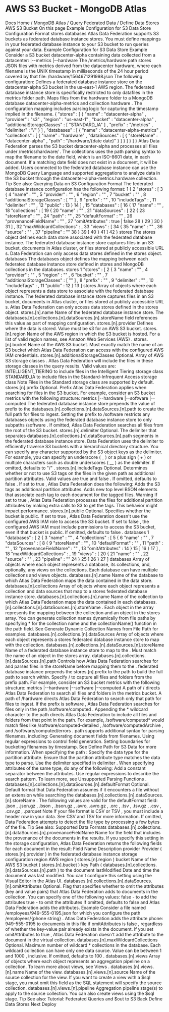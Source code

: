 # AWS S3 Bucket - MongoDB Atlas


Docs Home / MongoDB Atlas / Query Federated Data / Define Data Stores AWS S3 Bucket On this page Example Configuration for S3 Data Store Configuration Format stores databases Atlas Data Federation supports S3 buckets as federated database instance stores. You must define
mappings in your federated database instance to your S3 bucket to run queries against
your data. Example Configuration for S3 Data Store Example Consider a S3 bucket datacenter-alpha containing data
collected from a datacenter: |--metrics |--hardware The /metrics/hardware path stores JSON files with metrics
derived from the datacenter hardware, where each filename is
the UNIX timestamp in milliseconds of the 24 hour period
covered by that file: /hardware/1564671291998.json The following configuration: Defines a federated database instance store on the datacenter-alpha S3 bucket in
the us-east-1 AWS region. The federated database instance store is specifically
restricted to only datafiles in the metrics folder path. Maps files from the hardware folder to a MongoDB database datacenter-alpha-metrics and collection hardware . The
configuration mapping includes parsing logic for capturing the
timestamp implied in the filename. { "stores" : [ { "name" : "datacenter-alpha" , "provider" : "s3" , "region" : "us-east-1" , "bucket" : "datacenter-alpha" , "additionalStorageClasses" : [ "STANDARD_IA" ] , "prefix" : "/metrics" , "delimiter" : "/" } ] , "databases" : [ { "name" : "datacenter-alpha-metrics" , "collections" : [ { "name" : "hardware" , "dataSources" : [ { "storeName" : "datacenter-alpha" , "path" : "/hardware/{date date}" } ] } ] } ] } Atlas Data Federation parses the S3 bucket datacenter-alpha and processes all
files under /metrics/hardware/ . The collections uses the path parsing syntax to map the filename to
the date field, which is an ISO-8601 date, in each document. If
a matching date field does not exist in a document, it will be
added. Users connected to the federated database instance can use the MongoDB Query Language
and supported aggregations to analyze data in the S3 bucket
through the datacenter-alpha-metrics.hardware collection. Tip See also: Querying Data on S3 Configuration Format The federated database instance configuration has the following format: 1 { 2 "stores" : [ 3 { 4 "name" : "<string>" , 5 "provider" : "<string>" , 6 "region" : "<string>" , 7 "bucket" : "<string>" , 8 "additionalStorageClasses" : [ "<string>" ] , 9 "prefix" : "<string>" , 10 "includeTags" : <boolean> , 11 "delimiter" : "<string>" , 12 "public" : <boolean> 13 } 14 ] , 15 "databases" : [ 16 { 17 "name" : "<string>" , 18 "collections" : [ 19 { 20 "name" : "<string>" , 21 "dataSources" : [ 22 { 23 "storeName" : "<string>" , 24 "path" : "<string>" , 25 "defaultFormat" : "<string>" , 26 "provenanceFieldName" : "<string>" , 27 "omitAttributes" : true | false 28 } 29 ] 30 } 31 ] , 32 "maxWildcardCollections" : <integer> , 33 "views" : [ 34 { 35 "name" : "<string>" , 36 "source" : "<string>" , 37 "pipeline" : "<string>" 38 } 39 ] 40 } 41 ] 42 } stores The stores object defines each data store associated with the
federated database instance. The federated database instance store captures files in an S3 bucket,
documents in Atlas cluster, or files stored at publicly
accessible URL s. Data Federation can only access data stores defined in the stores object. databases The databases object defines the mapping between each
federated database instance store defined in stores and MongoDB collections
in the databases. stores 1 "stores" : [ 2 { 3 "name" : "<string>" , 4 "provider" : "<string>" , 5 "region" : "<string>" , 6 "bucket" : "<string>" , 7 "additionalStorageClasses" : [ "<string>" ] , 8 "prefix" : "<string>" , 9 "delimiter" : "<string>" , 10 "includeTags" : <boolean> , 11 "public" : <boolean> 12 } 13 ] stores Array of objects where each object represents a data store to
associate with the federated database instance. The federated database instance store captures files in an S3 bucket, documents in Atlas cluster, or files stored at
publicly accessible URL s. Atlas Data Federation can only access data stores
defined in the stores object. stores.[n].name Name of the federated database instance store. The databases.[n].collections.[n].dataSources.[n].storeName field references this value as part of mapping configuration. stores.[n].provider Defines where the data is stored. Value must be s3 for an AWS S3 bucket. stores.[n].region Name of the AWS region in which the S3 bucket is hosted. For a
list of valid region names, see Amazon Web Services (AWS) . stores.[n].bucket Name of the AWS S3 bucket. Must exactly match the name of an S3 bucket which Atlas Data Federation can access with the configured AWS IAM
credentials. stores.[n].additionalStorageClasses Optional. Array of AWS S3 storage classes . Atlas Data Federation will
include the files in these storage classes in the query results.
Valid values are: INTELLIGENT_TIERING to include files in the Intelligent
Tiering storage class STANDARD_IA to include files in the Standard-Infrequent
Access storage class Note Files in the Standard storage class are supported by default. stores.[n].prefix Optional. Prefix Atlas Data Federation applies when searching for files in the S3 bucket. For example, consider an S3 bucket metrics with the following
structure: metrics |--hardware |--software |--computed The federated database instance store prepends the value of prefix to the databases.[n].collections.[n].dataSources.[n].path to create the full path for files to ingest. Setting the prefix to /software restricts any databases objects
using the federated database instance store to only subpaths /software . If omitted, Atlas Data Federation searches all files from the root of the S3 bucket. stores.[n].delimiter Optional. The delimiter that separates databases.[n].collections.[n].dataSources.[n].path segments in the federated database instance store. Data Federation uses the delimiter to
efficiently traverse S3 buckets with a hierarchical directory
structure. You can specify any character supported by the S3 object keys as the delimiter. For example, you can specify an underscore ( _ )
or a plus sign ( + ) or multiple characters such as double
underscores ( __ ) as the delimiter. If omitted, defaults to "/" . stores.[n].includeTags Optional. Determines whether or not to use S3 tags on the files
in the given path as additional partition attributes. Valid values
are true and false . If omitted, defaults to false . If set to true , Atlas Data Federation does the following: Adds the S3 tags as additional partition attributes. Adds new top level BSON elements that associate each tag to each
document for the tagged files. Warning If set to true , Atlas Data Federation processes the files for additional
partition attributes by making extra calls to S3 to get the
tags. This behavior might impact performance. stores.[n].public Optional. Specifies whether the bucket is public. If set to true , Atlas Data Federation doesn't use the configured AWS IAM role to access the S3 bucket. If set to false , the configured AWS IAM must include permissions to access the S3 bucket, even
if that bucket is public. If omitted, defaults to false . databases 1 "databases" : [ 2 { 3 "name" : "<string>" , 4 "collections" : [ 5 { 6 "name" : "<string>" , 7 "dataSources" : [ 8 { 9 "storeName" : "<string>" , 10 "defaultFormat" : "<string>" , 11 "path" : "<string>" , 12 "provenanceFieldName" : "<string>" , 13 "omitAttributes" : <boolean> 14 } 15 ] 16 } 17 ] , 18 "maxWildcardCollections" : <integer> , 19 "views" : [ 20 { 21 "name" : "<string>" , 22 "source" : "<string>" , 23 "pipeline" : "<string>" 24 } 25 ] 26 } 27 ] databases Array of objects where each object represents a database, its
collections, and, optionally, any views on
the collections. Each database can have multiple collections and views objects. databases.[n].name Name of the database to which Atlas Data Federation maps the data contained in the
data store. databases.[n].collections Array of objects where each object represents a collection and data
sources that map to a stores federated database instance store. databases.[n].collections.[n].name Name of the collection to which Atlas Data Federation maps the data contained in
each databases.[n].collections.[n].dataSources.[n].storeName .
Each object in the array represents the mapping between the
collection and an object in the stores array. You can generate collection names dynamically from file paths by
specifying * for the collection name and the collectionName() function in the path field. See Generate Dynamic Collection Names from File Path for
examples. databases.[n].collections.[n].dataSources Array of objects where each object represents a stores federated database instance store to map with the
collection. databases.[n].collections.[n].dataSources.[n].storeName Name of a federated database instance store to map to the <collection> .
Must match the name of an object in
the stores array. databases.[n].collections.[n].dataSources.[n].path Controls how Atlas Data Federation searches for and parses files in the storeName before mapping them to the <collection> . federated database instance prepends the stores.[n].prefix to the path to build the
full path to search within. Specify / to capture all files and
folders from the prefix path. For example, consider an S3 bucket metrics with the following
structure: metrics |--hardware |--software |--computed A path of / directs Atlas Data Federation to search all files and folders
in the metrics bucket. A path of /hardware directs Atlas Data Federation to search only that path
for files to ingest. If the prefix is software , Atlas Data Federation
searches for files only in the path /software/computed . Appending the * wildcard character to the path directs Atlas Data Federation
to include all files and folders from that point in the path. For
example, /software/computed* would match files like /software/computed-detailed , /software/computedArchive , and /software/computed/errors . path supports additional syntax for parsing filenames, including: Generating document fields from filenames. Using regular expressions to control field generation. Setting boundaries for bucketing filenames by timestamp. See Define Path for S3 Data for more information. When specifying the path : Specify the data type for the partition attribute. Ensure that the partition attribute type matches the data type to parse. Use the delimiter specified in delimiter . When specifying attributes of the same type, do any of the following: Add a constant separator between the attributes. Use regular expressions to describe the search pattern. To learn more,
see Unsupported Parsing Functions . databases.[n].collections.[n].dataSources.[n].defaultFormat Optional. Default format that Data Federation assumes
if it encounters a file without an extension while searching the databases.[n].collections.[n].dataSources.[n].storeName . The following values are valid for the defaultFormat field: .json , .json.gz , .bson , .bson.gz , .avro, .avro.gz , .orc , .tsv , .tsv.gz , .csv , .csv.gz , .parquet Note If your file format is CSV or TSV , you must include a header
row in your data. See CSV and TSV for more
information. If omitted, Data Federation attempts to detect the file type by
processing a few bytes of the file. Tip See also: Supported Data Formats databases.[n].collections.[n].dataSources.[n].provenanceFieldName Name for the field that includes the provenance of the documents in
the results. If you specify this setting in the storage
configuration, Atlas Data Federation returns the following fields for each document
in the result: Field Name Description provider Provider ( stores.[n].provider ) in the
federated database instance storage configuration region AWS region ( stores.[n].region ) bucket Name of the AWS S3 bucket ( stores.[n].bucket ) key Path
( databases.[n].collections.[n].dataSources.[n].path )
to the document lastModified Date and time the document was last modified. You can't configure this setting using the Visual Editor in the Atlas UI. databases.[n].collections.[n].dataSources.[n].omitAttributes Optional. Flag that specifies whether to omit the attributes (key and value
pairs) that Atlas Data Federation adds to documents in the collection. You can specify one of the
following values: false - to add the attributes true - to omit the attributes If omitted, defaults to false and Atlas Data Federation adds the attributes. Example Consider a file named /employees/949-555-0195.json for which
you configure the path /employees/{phone string} . Atlas Data Federation adds the attribute phone:
949-555-0195 to documents in this file if omitAttributes is false , regardless of whether the key-value pair already exists in the document. If you set omitAttributes to true , Atlas Data Federation
doesn't add the attribute to the document in the virtual collection. databases.[n].maxWildcardCollections Optional. Maximum number of wildcard * collections in the database.
Each wildcard collection can have only one data source. Value can be between 1 and 1000 , inclusive. If omitted, defaults to 100 . databases.[n].views Array of objects where each object represents an aggregation pipeline on
a collection. To learn more about views, see Views . databases.[n].views.[n].name Name of the view. databases.[n].views.[n].source Name of the source collection for the view. If you want to create a
view with a $sql stage, you must omit this field
as the SQL statement will specify the source collection. databases.[n].views.[n].pipeline Aggregation pipeline stage(s) to apply to the source collection. You
can also create views using the $sql stage. Tip See also: Tutorial: Federated Queries and $out to S3 Back Define Data Stores Next Deploy
